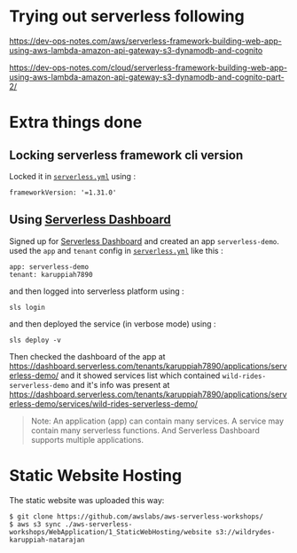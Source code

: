 # Trying out serverless following

https://dev-ops-notes.com/aws/serverless-framework-building-web-app-using-aws-lambda-amazon-api-gateway-s3-dynamodb-and-cognito

https://dev-ops-notes.com/cloud/serverless-framework-building-web-app-using-aws-lambda-amazon-api-gateway-s3-dynamodb-and-cognito-part-2/

# Extra things done

## Locking serverless framework cli version

Locked it in [`serverless.yml`](serverless.yml#L4) using :

```
frameworkVersion: '=1.31.0'
```

## Using [Serverless Dashboard](https://serverless.com/dashboard/)

Signed up for [Serverless Dashboard](https://dashboard.serverless.com) and created an app `serverless-demo`. used the `app` and `tenant` config in [`serverless.yml`](serverless.yml#L2) like this :

```
app: serverless-demo
tenant: karuppiah7890
```

and then logged into serverless platform using :

```
sls login
```

and then deployed the service (in verbose mode) using :

```
sls deploy -v
```

Then checked the dashboard of the app at https://dashboard.serverless.com/tenants/karuppiah7890/applications/serverless-demo/ and it showed services list which contained `wild-rides-serverless-demo` and it's info was present at https://dashboard.serverless.com/tenants/karuppiah7890/applications/serverless-demo/services/wild-rides-serverless-demo/

> Note:
> An application (app) can contain many services. A service may contain many serverless functions.
> And Serverless Dashboard supports multiple applications.

# Static Website Hosting

The static website was uploaded this way:

```
$ git clone https://github.com/awslabs/aws-serverless-workshops/
$ aws s3 sync ./aws-serverless-workshops/WebApplication/1_StaticWebHosting/website s3://wildrydes-karuppiah-natarajan
```
